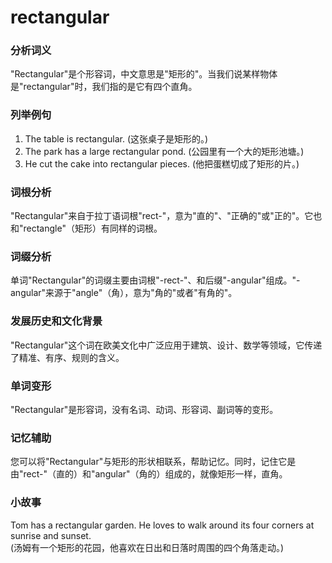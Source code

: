 # rectangular

### 分析词义

  

"Rectangular"是个形容词，中文意思是"矩形的"。当我们说某样物体是"rectangular"时，我们指的是它有四个直角。

  

### 列举例句

  

1.  The table is rectangular. (这张桌子是矩形的。)
2.  The park has a large rectangular pond. (公园里有一个大的矩形池塘。)
3.  He cut the cake into rectangular pieces. (他把蛋糕切成了矩形的片。)

  

### 词根分析

  

"Rectangular"来自于拉丁语词根"rect-"，意为"直的"、"正确的"或"正的"。它也和"rectangle"（矩形）有同样的词根。

  

### 词缀分析

  

单词"Rectangular"的词缀主要由词根"-rect-"、和后缀"-angular"组成。"-angular"来源于"angle"（角），意为"角的"或者"有角的"。

  

### 发展历史和文化背景

  

"Rectangular"这个词在欧美文化中广泛应用于建筑、设计、数学等领域，它传递了精准、有序、规则的含义。

  

### 单词变形

  

"Rectangular"是形容词，没有名词、动词、形容词、副词等的变形。

  

### 记忆辅助

  

您可以将"Rectangular"与矩形的形状相联系，帮助记忆。同时，记住它是由"rect-"（直的）和"angular"（角的）组成的，就像矩形一样，直角。

  

### 小故事

  

Tom has a rectangular garden. He loves to walk around its four corners at sunrise and sunset.  
(汤姆有一个矩形的花园，他喜欢在日出和日落时周围的四个角落走动。)
